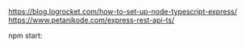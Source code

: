 https://blog.logrocket.com/how-to-set-up-node-typescript-express/
https://www.petanikode.com/express-rest-api-ts/

npm start:
